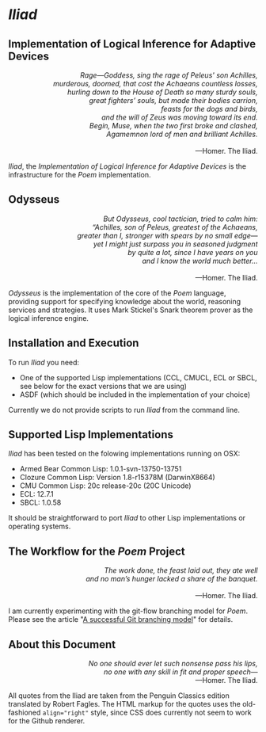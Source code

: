 *Iliad*
=======

Implementation of Logical Inference for Adaptive Devices
--------------------------------------------------------

<p align="right">
  <i>
    Rage—Goddess, sing the rage of Peleus' son Achilles,<br/>
    murderous, doomed, that cost the Achaeans countless losses,<br/>
    hurling down to the House of Death so many sturdy souls,<br/>
    great fighters’ souls, but made their bodies carrion,<br/>
    feasts for the dogs and birds,<br/>
    and the will of Zeus was moving toward its end.<br/>
    Begin, Muse, when the two first broke and clashed,<br/>
    Agamemnon lord of men and brilliant Achilles.<br/><br/>
  </i>
  —Homer. The Iliad.
</p>

*Iliad*, the *Implementation of Logical Inference for Adaptive
Devices* is the infrastructure for the *Poem* implementation.  

Odysseus
--------

<p align="right">
  <i>
    But Odysseus, cool tactician, tried to calm him:<br/>
    “Achilles, son of Peleus, greatest of the Achaeans,<br/>
	greater than I, stronger with spears by no small edge—<br/>
	yet I might just surpass you in seasoned judgment<br/>
	by quite a lot, since I have years on you<br/>
	and I know the world much better...<br/><br/>
  </i>
  —Homer. The Iliad.
</p>

*Odysseus* is the implementation of the core of the *Poem* language,
 providing support for specifying knowledge about the world, reasoning
 services and strategies.  It uses Mark Stickel's Snark theorem prover
 as the logical inference engine.

Installation and Execution
--------------------------

To run *Iliad* you need:
* One of the supported Lisp implementations (CCL, CMUCL, ECL or SBCL,
  see below for the exact versions that we are using)
* ASDF (which should be included in the implementation of your choice)

Currently we do not provide scripts to run *Iliad* from the command line.

Supported Lisp Implementations
------------------------------

*Iliad* has been tested on the folowing implementations running on OSX:
* Armed Bear Common Lisp: 1.0.1-svn-13750-13751
* Clozure Common Lisp: Version 1.8-r15378M  (DarwinX8664)
* CMU Common Lisp: 20c release-20c (20C Unicode)
* ECL: 12.7.1
* SBCL: 1.0.58

It should be straightforward to port *Iliad* to other Lisp
implementations or operating systems.

The Workflow for the *Poem* Project
-----------------------------------

<p align="right">
  <i>
    The work done, the feast laid out, they ate well<br/>
    and no man’s hunger lacked a share of the banquet.<br/><br/>
  </i>
  —Homer. The Iliad.
</p>

I am currently experimenting with the git-flow branching model for
*Poem*.  Please see the article "[A successful Git branching
model](http://nvie.com/posts/a-successful-git-branching-model/)" for
details.


About this Document
-------------------

<p align="right">
  <i>
    No one should ever let such nonsense pass his lips,<br/>
    no one with any skill in fit and proper speech—<br/>
  </i>
  —Homer. The Iliad.
</p>


All quotes from the Iliad are taken from the Penguin Classics edition
translated by Robert Fagles.  The HTML markup for the quotes uses the
old-fashioned ```align="right"``` style, since CSS does currently not
seem to work for the Github renderer.
